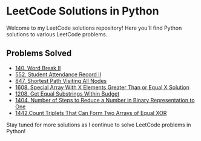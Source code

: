 # LeetCode Solutions in Python

Welcome to my LeetCode solutions repository! Here you'll find Python solutions to various LeetCode problems.

## Problems Solved

- [140. Word Break II](140.Word_Break_II/README.md)
- [552. Student Attendance Record II](552.Student_Attendance_Record_II/README.md)
- [847. Shortest Path Visiting All Nodes](847.Shortest_Path_Visiting_All_Nodes/README.md)
- [1608. Special Array With X Elements Greater Than or Equal X Solution](1608.Special_Array_With_X_Elements_Greater_Than_or_Equal_X/README.md)
- [1208. Get Equal Substrings Within Budget](1208.Get_Equal_Substrings_Within_Budget/README.md)
- [1404. Number of Steps to Reduce a Number in Binary Representation to One](1404.Number_of_steps_to_Reduce_a_Number_in_Binary_Representation_to_One/README.md)
- [1442.Count Triplets That Can Form Two Arrays of Equal XOR](1442.Count_Triplets_That_Can_Form_Two_Arrays_of_Equal_XOR)

Stay tuned for more solutions as I continue to solve LeetCode problems in Python!

